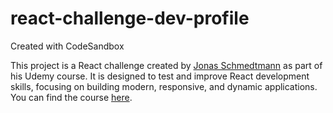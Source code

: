 # react-challenge-dev-profile
Created with CodeSandbox

This project is a React challenge created by [Jonas Schmedtmann](https://github.com/jonasschmedtmann) as part of his Udemy course. It is designed to test and improve React development skills, focusing on building modern, responsive, and dynamic applications. You can find the course [here]([https://github.com/jonasschmedtmann](https://www.udemy.com/course/the-ultimate-react-course/learn/lecture/37350532)).
